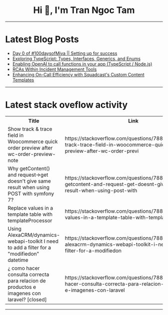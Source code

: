 <h1 align="center">Hi 👋, I'm Tran Ngoc Tam</h1>

---

# Latest Blog Posts 
<!-- BLOG-POST-LIST:START -->
- [Day 0 of #100daysofMiva || Setting up for success](https://dev.to/tobidelly/day-0-of-100daysofmiva-setting-up-for-success-4l6e)
- [Exploring TypeScript: Types, Interfaces, Generics, and Enums](https://dev.to/iamfaham/exploring-typescript-types-interfaces-generics-and-enums-4g35)
- [Enabling OpenAI to call functions in your app &lpar;TypeScript / Node.js&rpar;](https://dev.to/encore/how-to-let-chatgpt-call-functions-in-your-app-typescript-nodejs-397i)
- [RCAs Within Incident Management Tools](https://dev.to/squadcast/rcas-within-incident-management-tools-2ch7)
- [Enhancing On-Call Efficiency with Squadcast&#39;s Custom Content Templates](https://dev.to/squadcast/enhancing-on-call-efficiency-with-squadcasts-custom-content-templates-2bko)
<!-- BLOG-POST-LIST:END -->

---

# Latest stack oveflow activity
<table>
  <tr><th>Title</th><th>Link</th></tr>
  <!-- STACKOVERFLOW:START --><tr><td>Show track &amp; trace field in Woocommerce quick order preview after wc-order-preview-note</td><td>https://stackoverflow.com/questions/78888578/show-track-trace-field-in-woocommerce-quick-order-preview-after-wc-order-previ</td></tr><tr><td>Why getContent&lpar;&rpar; and request-&gt;get doesn&#39;t give same result when using POST with symfony 7?</td><td>https://stackoverflow.com/questions/78888528/why-getcontent-and-request-get-doesnt-give-same-result-when-using-post-with</td></tr><tr><td>Replace values in a template table with templateProcessor</td><td>https://stackoverflow.com/questions/78888189/replace-values-in-a-template-table-with-templateprocessor</td></tr><tr><td>Using AlexaCRM/dynamics-webapi-toolkit I need to add a filter for a &quot;modifiedon&quot; datetime</td><td>https://stackoverflow.com/questions/78888149/using-alexacrm-dynamics-webapi-toolkit-i-need-to-add-a-filter-for-a-modifiedon</td></tr><tr><td>¿ como hacer consulta correcta para relacion de productos e imagenes con laravel? [closed]</td><td>https://stackoverflow.com/questions/78888112/como-hacer-consulta-correcta-para-relacion-de-productos-e-imagenes-con-laravel</td></tr><!-- STACKOVERFLOW:END -->
</table>

---


